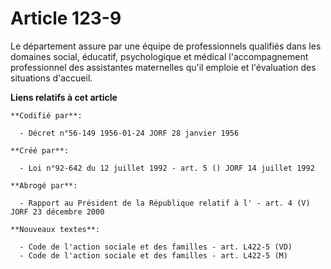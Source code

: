 # Article 123-9

Le département assure par une équipe de professionnels qualifiés dans les domaines social, éducatif, psychologique et médical
l'accompagnement professionnel des assistantes maternelles qu'il emploie et l'évaluation des situations d'accueil.

**Liens relatifs à cet article**

	**Codifié par**:

	  - Décret n°56-149 1956-01-24 JORF 28 janvier 1956

	**Créé par**:

	  - Loi n°92-642 du 12 juillet 1992 - art. 5 () JORF 14 juillet 1992

	**Abrogé par**:

	  - Rapport au Président de la République relatif à l' - art. 4 (V) JORF 23 décembre 2000

	**Nouveaux textes**:

	  - Code de l'action sociale et des familles - art. L422-5 (VD)
	  - Code de l'action sociale et des familles - art. L422-5 (M)
